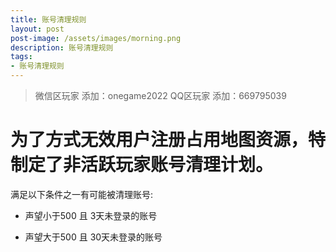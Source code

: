 ```yaml
---
title: 账号清理规则
layout: post
post-image: /assets/images/morning.png
description: 账号清理规则
tags:
- 账号清理规则
---
```





>微信区玩家 添加：onegame2022
>QQ区玩家  添加：669795039


# 为了方式无效用户注册占用地图资源，特制定了非活跃玩家账号清理计划。

满足以下条件之一有可能被清理账号:

- 声望小于500 且 3天未登录的账号

- 声望大于500 且 30天未登录的账号